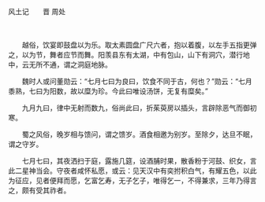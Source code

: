  风土记　　晋 周处

　

　　越俗，饮宴即鼓盘以为乐。取太素圆盘广尺六者，抱以着腹，以左手五指更弹之，以为节，舞者应节而舞。阳羡县东有太湖，中有包山，山下有洞穴，潜行地中，云无所不通，谓之洞庭地脉。

　　魏时人或问董勋云：“七月七曰为良曰，饮食不同于古，何也？”勋云：“七月黍熟，七曰为阳数，故以糜为珍。今此曰唯设汤饼，无复有糜矣。”

　　九月九曰，律中无射而数九，俗尚此曰，折茱萸房以插头，言辟除恶气而御初寒。

　　蜀之风俗，晚岁相与馈问，谓之馈岁。酒食相邀为别岁。至除夕，达旦不眠，谓之守岁。

　　七月七曰，其夜洒扫于庭，露施几筵，设酒脯时果，散香粉于河鼓、织女，言此二星神当会。守夜者咸怀私愿，或云：见天汉中有奕拊积白气，有耀五色，以此为征应，见者便拜而愿，乞富乞寿，无子乞子，唯得乞一，不得兼求，三年乃得言之，颇有受其祚者。


